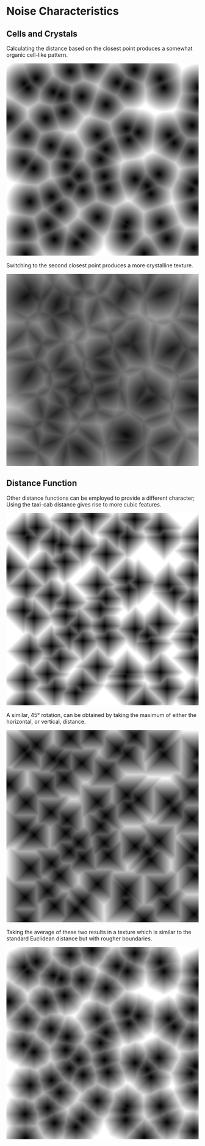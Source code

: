 # Noise Characteristics

## Cells and Crystals

Calculating the distance based on the closest point produces a somewhat organic
cell-like pattern.

![](euclid_f1.png)

Switching to the second closest point produces a more crystalline texture.

![](euclid_f2.png)

## Distance Function

Other distance functions can be employed to provide a different character; Using
the taxi-cab distance gives rise to more cubic features.

![](taxi_f1.png)

A similar, 45° rotation, can be obtained by taking the maximum of either the
horizontal, or vertical, distance.

![](max_f1.png)

Taking the average of these two results in a texture which is similar to the
standard Euclidean distance but with rougher boundaries.

![](mean_f1.png)
